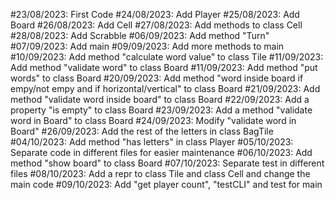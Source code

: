 #23/08/2023: First Code
#24/08/2023: Add Player
#25/08/2023: Add Board
#26/08/2023: Add Cell
#27/08/2023: Add methods to class Cell
#28/08/2023: Add Scrabble
#06/09/2023: Add method "Turn"
#07/09/2023: Add main
#09/09/2023: Add more methods to main
#10/09/2023: Add method "calculate word value" to class Tile
#11/09/2023: Add method "validate word" to class Board
#11/09/2023: Add method "put words" to class Board
#20/09/2023: Add method "word inside board if empy/not empy and if horizontal/vertical" to class Board 
#21/09/2023: Add method "validate word inside board" to class Board
#22/09/2023: Add a property "is empty" to class Board
#23/09/2023: Add a method "validate word in Board" to class Board
#24/09/2023: Modify "validate word in Board" 
#26/09/2023: Add the rest of the letters in class BagTile
#04/10/2023: Add  method "has letters" in class Player
#05/10/2023: Separate code in different files for easier maintenance 
#06/10/2023: Add method "show board" to class Board
#07/10/2023: Separate test in different files 
#08/10/2023: Add a repr to class Tile and class Cell and change the main code
#09/10/2023: Add "get player count", "testCLI" and test for main
